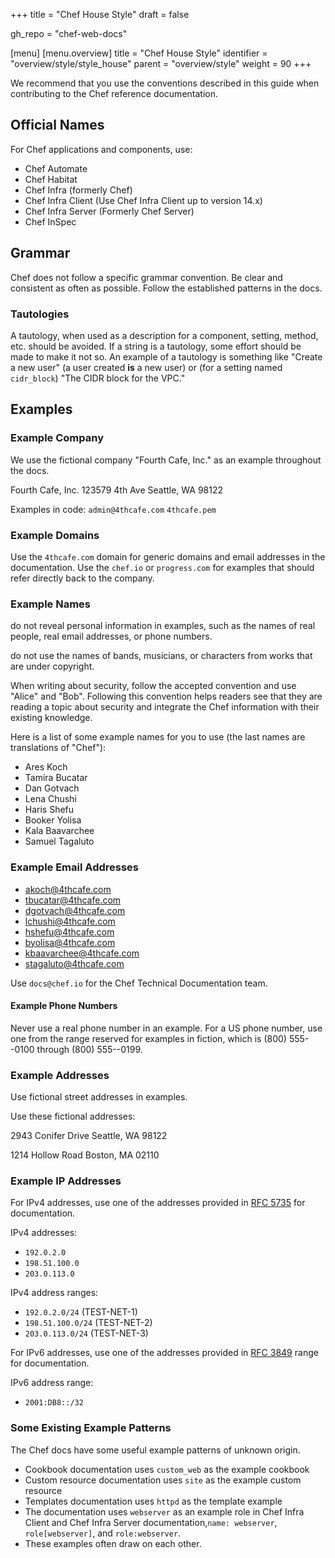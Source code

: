 +++
title = "Chef House Style"
draft = false

gh_repo = "chef-web-docs"

[menu]
  [menu.overview]
    title = "Chef House Style"
    identifier = "overview/style/style_house"
    parent = "overview/style"
    weight = 90
+++
<!-- markdownlint-disable-file MD013 -->

We recommend that you use the conventions described in this guide when contributing to the Chef reference documentation.

## Official Names

For Chef applications and components, use:

- Chef Automate
- Chef Habitat
- Chef Infra (formerly Chef)
- Chef Infra Client (Use Chef Infra Client up to version 14.x)
- Chef Infra Server (Formerly Chef Server)
- Chef InSpec

## Grammar

Chef does not follow a specific grammar convention. Be clear and
consistent as often as possible. Follow the established patterns in the
docs.

### Tautologies

A tautology, when used as a description for a component, setting,
method, etc. should be avoided. If a string is a tautology, some effort
should be made to make it not so. An example of a tautology is something
like "Create a new user" (a user created **is** a
new user) or (for a setting named `cidr_block`) "The CIDR block for the
VPC."

## Examples

### Example Company

We use the fictional company "Fourth Cafe, Inc." as an example throughout the docs.

Fourth Cafe, Inc.
123579 4th Ave
Seattle, WA 98122

Examples in code:
`admin@4thcafe.com`
`4thcafe.pem`

### Example Domains

Use the `4thcafe.com` domain for generic domains and email addresses in the documentation. Use the `chef.io` or `progress.com` for examples that should refer directly back to the company.

### Example Names

do not reveal personal information in examples, such as the names of real people, real email addresses, or phone numbers.

do not use the names of bands, musicians, or characters from works that are under copyright.

When writing about security, follow the accepted convention and use "Alice" and "Bob". Following this convention helps readers see that they are reading a topic about security and integrate the Chef information with their existing knowledge.

Here is a list of some example names for you to use (the last names are translations of "Chef"):

<!-- cSpell:disable -->

- Ares Koch
- Tamira Bucatar
- Dan Gotvach
- Lena Chushi
- Haris Shefu
- Booker Yolisa
- Kala Baavarchee
- Samuel Tagaluto

<!-- cSpell:enable -->

### Example Email Addresses

- akoch@4thcafe.com
- tbucatar@4thcafe.com
- dgotvach@4thcafe.com
- lchushi@4thcafe.com
- hshefu@4thcafe.com
- byolisa@4thcafe.com
- kbaavarchee@4thcafe.com
- stagaluto@4thcafe.com

Use `docs@chef.io` for the Chef Technical Documentation team.

#### Example Phone Numbers

Never use a real phone number in an example. For a US phone number, use one from the range reserved for examples in fiction, which is (800) 555--0100 through (800) 555--0199.

### Example Addresses

Use fictional street addresses in examples.

Use these fictional addresses:

2943 Conifer Drive
Seattle, WA 98122

1214 Hollow Road
Boston, MA 02110

### Example IP Addresses

For IPv4 addresses, use one of the addresses provided in [RFC 5735](https://tools.ietf.org/html/rfc5737) for documentation.

IPv4 addresses:

- `192.0.2.0`
- `198.51.100.0`
- `203.0.113.0`

IPv4 address ranges:

- `192.0.2.0/24` (TEST-NET-1)
- `198.51.100.0/24` (TEST-NET-2)
- `203.0.113.0/24` (TEST-NET-3)

For IPv6 addresses, use one of the addresses provided in [RFC 3849](https://tools.ietf.org/html/rfc3849) range for documentation.

IPv6 address range:

- `2001:DB8::/32`

### Some Existing Example Patterns

The Chef docs have some useful example patterns of unknown origin.

- Cookbook documentation uses `custom_web` as the example cookbook
- Custom resource documentation uses `site` as the example custom resource
- Templates documentation uses `httpd` as the template example
- The documentation uses `webserver` as an example role in Chef Infra Client and Chef Infra Server documentation,`name: webserver`, `role[webserver]`, and `role:webserver`.
- These examples often draw on each other.
